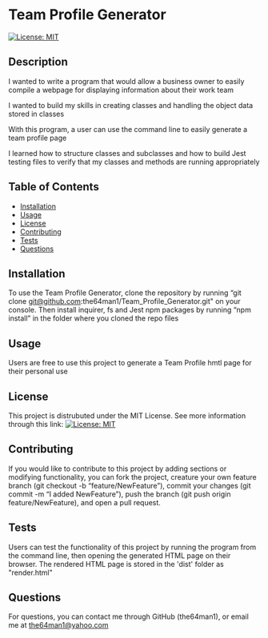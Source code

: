 # Team Profile Generator
[![License: MIT](https://img.shields.io/badge/License-MIT-yellow.svg)](https://opensource.org/licenses/MIT)

## Description
    
I wanted to write a program that would allow a business owner to easily compile a webpage for displaying information about their work team


I wanted to build my skills in creating classes and handling the object data stored in classes


With this program, a user can use the command line to easily generate a team profile page


I learned how to structure classes and subclasses and how to build Jest testing files to verify that my classes and methods are running appropriately


    
## Table of Contents
    
- [Installation](#installation)
- [Usage](#usage)
- [License](#license)
- [Contributing](#contributing)
- [Tests](#tests)
- [Questions](#questions)
    
## Installation
    
To use the Team Profile Generator, clone the repository by running “git clone git@github.com:the64man1/Team_Profile_Generator.git" on your console. Then install inquirer, fs and Jest npm packages by running “npm install” in the folder where you cloned the repo files
    
## Usage
    
Users are free to use this project to generate a Team Profile hmtl page for their personal use
    
## License
    
This project is distrubuted under the MIT License. See more information through this link: [![License: MIT](https://img.shields.io/badge/License-MIT-yellow.svg)](https://opensource.org/licenses/MIT)
    
## Contributing
    
If you would like to contribute to this project by adding sections or modifying functionality, you can fork the project, creature your own feature branch (git checkout -b “feature/NewFeature”), commit your changes (git commit -m “I added NewFeature”), push the branch (git push origin feature/NewFeature), and open a pull request.
    
## Tests
    
Users can test the functionality of this project by running the program from the command line, then opening the generated HTML page on their browser. The rendered HTML page is stored in the 'dist' folder as "render.html"
    
## Questions
    
For questions, you can contact me through GitHub (the64man1), or email me at the64man1@yahoo.com

